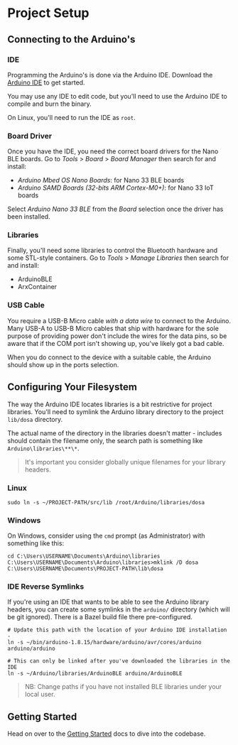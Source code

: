 Project Setup
=============
Connecting to the Arduino's
---------------------------

### IDE

Programming the Arduino's is done via the Arduino IDE. Download the [Arduino IDE](https://www.arduino.cc/en/software) to
get started.

You may use any IDE to edit code, but you'll need to use the Arduino IDE to compile and burn the binary.

On Linux, you'll need to run the IDE as `root`.

### Board Driver

Once you have the IDE, you need the correct board drivers for the Nano BLE boards. Go to *Tools* > *Board* > *Board
Manager* then search for and install:

* _Arduino Mbed OS Nano Boards_: for Nano 33 BLE boards
* _Arduino SAMD Boards (32-bits ARM Cortex-M0+)_: for Nano 33 IoT boards

Select *Arduino Nano 33 BLE* from the _Board_ selection once the driver has been installed.

### Libraries

Finally, you'll need some libraries to control the Bluetooth hardware and some STL-style containers. Go to *Tools* >
*Manage Libraries* then search for and install:

* ArduinoBLE
* ArxContainer

### USB Cable

You require a USB-B Micro cable _with a data wire_ to connect to the Arduino. Many USB-A to USB-B Micro cables that ship
with hardware for the sole purpose of providing power don't include the wires for the data pins, so be aware that if the
COM port isn't showing up, you've likely got a bad cable.

When you do connect to the device with a suitable cable, the Arduino should show up in the ports selection.


Configuring Your Filesystem
---------------------------
The way the Arduino IDE locates libraries is a bit restrictive for project libraries. You'll need to symlink the Arduino
library directory to the project `lib/dosa` directory.

The actual name of the directory in the libraries doesn't matter - includes should contain the filename only, the search
path is something like `Arduino\libraries\**\*`.

> It's important you consider globally unique filenames for your library headers.

### Linux

    sudo ln -s ~/PROJECT-PATH/src/lib /root/Arduino/libraries/dosa

### Windows
On Windows, consider using the `cmd` prompt (as Administrator) with something like this:

    cd C:\Users\USERNAME\Documents\Arduino\libraries
    C:\Users\USERNAME\Documents\Arduino\libraries>mklink /D dosa C:\Users\USERNAME\Documents\PROJECT-PATH\lib\dosa

### IDE Reverse Symlinks
If you're using an IDE that wants to be able to see the Arduino library headers, you can create some symlinks in the
`arduino/` directory (which will be git ignored). There is a Bazel build file there pre-configured.

    # Update this path with the location of your Arduino IDE installation -
    ln -s ~/bin/arduino-1.8.15/hardware/arduino/avr/cores/arduino arduino/arduino
    
    # This can only be linked after you've downloaded the libraries in the IDE
    ln -s ~/Arduino/libraries/ArduinoBLE arduino/ArduinoBLE

> NB: Change paths if you have not installed BLE libraries under your local user.


Getting Started
---------------
Head on over to the [Getting Started](Getting_Started.md) docs to dive into the codebase.
